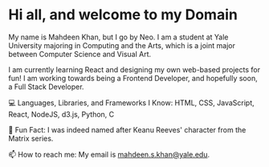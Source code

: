 # Hi all, and welcome to my Domain
My name is Mahdeen Khan, but I go by Neo. I am a student at Yale University majoring in Computing and the Arts, which is a joint major between Computer Science and Visual Art.

I am currently learning React and designing my own web-based projects for fun! I am working towards being a Frontend Developer, and hopefully soon, a Full Stack Developer.

💻 Languages, Libraries, and Frameworks I Know: HTML, CSS, JavaScript, React, NodeJS, d3.js, Python, C

🎥 Fun Fact: I was indeed named after Keanu Reeves' character from the Matrix series.

📫 How to reach me: My email is mahdeen.s.khan@yale.edu.

<!--
**MrSuperNero/MrSuperNero** is a ✨ _special_ ✨ repository because its `README.md` (this file) appears on your GitHub profile.

Here are some ideas to get you started:

- 🔭 I’m currently working on ...
- 🌱 I’m currently learning ...
- 👯 I’m looking to collaborate on ...
- 🤔 I’m looking for help with ...
- 💬 Ask me about ...
- 📫 How to reach me: ...
- 😄 Pronouns: ...
- ⚡ Fun fact: ...
-->
